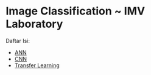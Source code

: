 # Image Classification ~ IMV Laboratory

Daftar Isi:
- [ANN](https://github.com/kurnivan-ny/Image-Classification-IMV/tree/main/ANN)
- [CNN](https://github.com/kurnivan-ny/Image-Classification-IMV/tree/main/CNN)
- [Transfer Learning](https://github.com/kurnivan-ny/Image-Classification-IMV/tree/main/Transfer%20Learning)
